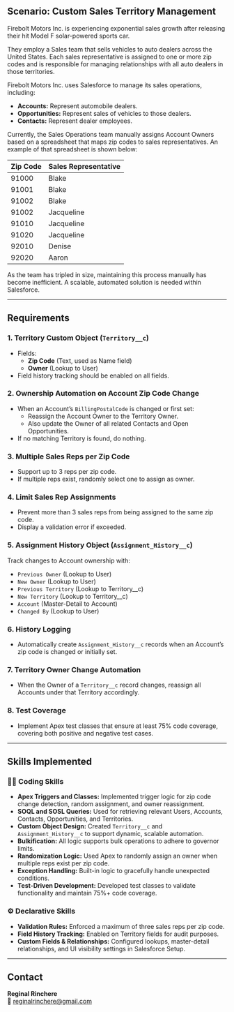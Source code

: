 ## Scenario: Custom Sales Territory Management

Firebolt Motors Inc. is experiencing exponential sales growth after releasing their hit Model F solar-powered sports car.

They employ a Sales team that sells vehicles to auto dealers across the United States. Each sales representative is assigned to one or more zip codes and is responsible for managing relationships with all auto dealers in those territories.

Firebolt Motors Inc. uses Salesforce to manage its sales operations, including:
- **Accounts:** Represent automobile dealers.
- **Opportunities:** Represent sales of vehicles to those dealers.
- **Contacts:** Represent dealer employees.

Currently, the Sales Operations team manually assigns Account Owners based on a spreadsheet that maps zip codes to sales representatives. An example of that spreadsheet is shown below:

| Zip Code | Sales Representative |
|----------|----------------------|
| 91000    | Blake                |
| 91001    | Blake                |
| 91002    | Blake                |
| 91002    | Jacqueline           |
| 91010    | Jacqueline           |
| 91020    | Jacqueline           |
| 92010    | Denise               |
| 92020    | Aaron                |

As the team has tripled in size, maintaining this process manually has become inefficient. A scalable, automated solution is needed within Salesforce.

---

## Requirements

### 1. Territory Custom Object (`Territory__c`)
- Fields:
  - **Zip Code** (Text, used as Name field)
  - **Owner** (Lookup to User)
- Field history tracking should be enabled on all fields.

### 2. Ownership Automation on Account Zip Code Change
- When an Account’s `BillingPostalCode` is changed or first set:
  - Reassign the Account Owner to the Territory Owner.
  - Also update the Owner of all related Contacts and Open Opportunities.
- If no matching Territory is found, do nothing.

### 3. Multiple Sales Reps per Zip Code
- Support up to 3 reps per zip code.
- If multiple reps exist, randomly select one to assign as owner.

### 4. Limit Sales Rep Assignments
- Prevent more than 3 sales reps from being assigned to the same zip code.
- Display a validation error if exceeded.

### 5. Assignment History Object (`Assignment_History__c`)
Track changes to Account ownership with:
- `Previous Owner` (Lookup to User)
- `New Owner` (Lookup to User)
- `Previous Territory` (Lookup to Territory__c)
- `New Territory` (Lookup to Territory__c)
- `Account` (Master-Detail to Account)
- `Changed By` (Lookup to User)

### 6. History Logging
- Automatically create `Assignment_History__c` records when an Account’s zip code is changed or initially set.

### 7. Territory Owner Change Automation
- When the Owner of a `Territory__c` record changes, reassign all Accounts under that Territory accordingly.

### 8. Test Coverage
- Implement Apex test classes that ensure at least 75% code coverage, covering both positive and negative test cases.

---

## Skills Implemented

### 👨‍💻 Coding Skills
- **Apex Triggers and Classes:** Implemented trigger logic for zip code change detection, random assignment, and owner reassignment.
- **SOQL and SOSL Queries:** Used for retrieving relevant Users, Accounts, Contacts, Opportunities, and Territories.
- **Custom Object Design:** Created `Territory__c` and `Assignment_History__c` to support dynamic, scalable automation.
- **Bulkification:** All logic supports bulk operations to adhere to governor limits.
- **Randomization Logic:** Used Apex to randomly assign an owner when multiple reps exist per zip code.
- **Exception Handling:** Built-in logic to gracefully handle unexpected conditions.
- **Test-Driven Development:** Developed test classes to validate functionality and maintain 75%+ code coverage.

### ⚙️ Declarative Skills
- **Validation Rules:** Enforced a maximum of three sales reps per zip code.
- **Field History Tracking:** Enabled on Territory fields for audit purposes.
- **Custom Fields & Relationships:** Configured lookups, master-detail relationships, and UI visibility settings in Salesforce Setup.

---

## Contact

**Reginal Rinchere**  
📧 reginalrinchere@gmail.com
